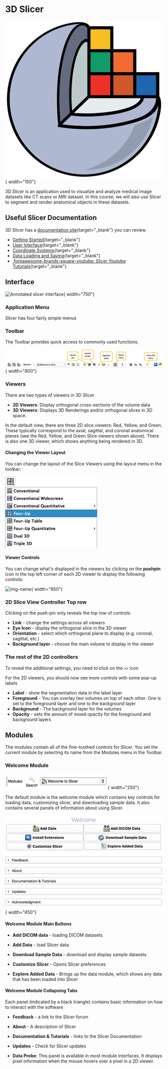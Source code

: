 # 3D Slicer

![3D slicer logo](images/3D-Slicer-Logo.png){ width="150"}

3D Slicer is an application used to visualize and analyze medical image datasets like CT scans or MRI dataset. In this course, we will also use Slicer to segment and render anatomical objects in these datasets.

## Useful Slicer Documentation

3D Slicer has a [documentation site](https://slicer.readthedocs.io/en/latest/index.html){target="_blank"} you can review.

- [Getting Started](https://slicer.readthedocs.io/en/latest/user_guide/getting_started.html#using-slicer){target="_blank"}
- [User Interface](https://slicer.readthedocs.io/en/latest/user_guide/user_interface.html){target="_blank"}
- [Coordinate Systems](https://slicer.readthedocs.io/en/latest/user_guide/coordinate_systems.html){target="_blank"}
- [Data Loading and Saving](https://slicer.readthedocs.io/en/latest/user_guide/data_loading_and_saving.html){target="_blank"}
- [:fontawesome-brands-square-youtube: Slicer Youtube Tutorials](https://www.youtube.com/channel/UCmRJl56s8fxabE61unD8icw){target="_blank"}

## Interface

![Annotated slicer interface](https://github.com/Slicer/Slicer/releases/download/docs-resources/user_interface_main_window_rev02.png){ width="750"}

### Application Menu

Slicer has four fairly simple menus

### Toolbar

The Toolbar provides quick access to commonly used functions.

![annotated slicer toolbar](images/toobar_annotated.png){ width="800"}

### Viewers

There are two types of viewers in 3D Slicer

- **2D Viewers**: Display orthogonal cross-sections of the volume data
- **3D Viewers**: Displays 3D Renderings and/or orthogonal slices in 3D space.

In the default view, there are three 2D slice viewers: Red, Yellow, and Green. These typically correspond to the axial, sagittal, and coronal anatomical planes (see the Red, Yellow, and Green Slice viewers shown above). There is also one 3D viewer, which shows anything being rendered in 3D.

#### Changing the Viewer Layout

You can change the layout of the Slice Viewers using the layout menu in the toolbar:

![layout menu][layout menu]

[layout menu]: images/layout-menu-4up.png

#### Viewer Controls

You can change what's displayed in the viewers by clicking on the **pushpin** icon in the top left corner of each 2D viewer to display the following controls:

![img-name](https://github.com/Slicer/Slicer/releases/download/docs-resources/getting_started_view_controllers.png){ width="650"}

<!--
![][img_slice_viewer_controls]
[img_slice_viewer_controls]: http://wiki.slicer.org/slicerWiki/images/f/fc/SliceViewerController-4.1.png-->

### 2D Slice View Controller Top row

Clicking on the push-pin only reveals the top row of controls:

- **Link** - change the settings across all viewers
- **Eye Icon** - display the orthogonal slice in the 3D viewer
- **Orientation** - select which orthogonal plane to display (e.g. coronal, sagittal, etc.)
- **Background layer** - choose the main volume to display in the viewer

### The rest of the 2D controllers

To reveal the additional settings, you need to click on the `>>` icon

For the 2D viewers, you should now see more controls with some pop-up labels

- **Label** - show the segmentation data in the label layer
- **Foreground** - You can overlay two volumes on top of each other. One is set to the foreground layer and one to the background layer
- **Background** - The background layer for the volumes
- **Opacity** - sets the amount of mixed opacity for the foreground and background layers

## Modules

The modules contain all of the fine-toothed controls for Slicer. You set the current module by selecting its name from the Modules menu in the Toolbar.

### Welcome Module

![welcome module menu](images/modules_menu.png){ width="250"}

The default module is the welcome module which contains key controls for loading data, customizing slicer, and downloading sample data. It also contains several panels of information about using Slicer.

![welcome module controls](images/welcome-module-full.png){ width="450"}

#### Welcome Module Main Buttons

- **Add DICOM data** - loading DICOM datasets

- **Add Data** - load Slicer data

- **Download Sample Data** - download and display sample datasets

- **Customize Slicer** - Opens Slicer preferences

- **Explore Added Data** - Brings up the data module, which shows any data that has been loaded into Slicer

#### Welcome Module Collapsing Tabs

Each panel (indicated by a black triangle) contains basic information on how to interact with the software

- **Feedback** - a link to the Slicer forum

- **About** - A description of Slicer

- **Documentation & Tutorials** - links to the Slicer Documentation
- **Updates** - Check for Slicer updates

- **Data Probe**: This panel is available in most module interfaces. It displays pixel information when the mouse hovers over a pixel in a 2D viewer.

<!--
### Cache

You can change the location of the cache so you can download the sample data on the class computers:

Edit:Application Settings:Cache

![][img_cache]

[img_cache]:https://www.dropbox.com/s/z2ztcx5cvmsesrc/cache_location.png?dl=1
-->